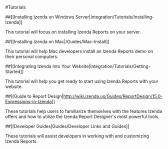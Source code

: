 #Tutorials

##[[Installing Izenda on Windows Server|Integration/Tutorials/Installing-Izenda]]

This tutorial will focus on installing Izenda Reports on your server.

##[[Installing Izenda on Mac|/Guides/Mac-Install]]

This tutorial will help Mac developers install an Izenda Reports demo on their personal computers.

##[[Integrating Izenda Into Your Website|Integration/Tutorials/Getting-Started]]

This tutorial will help you get ready to start using Izenda Reports with your website.

##[[Guide to Report Design|http://wiki.izenda.us/Guides/ReportDesign/15.0-Expressions-in-Izenda]]

These tutorials help users to familiarize themselves with the features Izenda offers and how to utilize the Izenda Report Designer's most powerful tools.

##[[Developer Guides|Guides/Developer Links and Guides]]

These tutorials will assist developers in working with and customizing Izenda Reports.